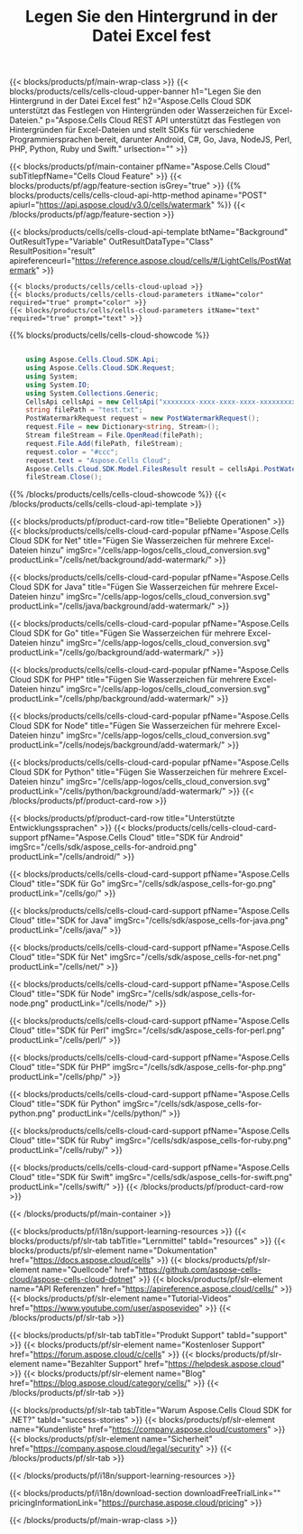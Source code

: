 ﻿---
title:  Legen Sie den Hintergrund in der Datei Excel fest
description:  Aspose.Cells Cloud REST API unterstützt das Festlegen von Hintergründen für Excel-Dateien und stellt SDKs für verschiedene Programmiersprachen bereit, darunter Android, C#, Go, Java, NodeJS, Perl, PHP, Python, Ruby und Swift.
---
{{< blocks/products/pf/main-wrap-class >}}
{{< blocks/products/cells/cells-cloud-upper-banner h1="Legen Sie den Hintergrund in der Datei Excel fest" h2="Aspose.Cells Cloud SDK unterstützt das Festlegen von Hintergründen oder Wasserzeichen für Excel-Dateien." p="Aspose.Cells Cloud REST API unterstützt das Festlegen von Hintergründen für Excel-Dateien und stellt SDKs für verschiedene Programmiersprachen bereit, darunter Android, C#, Go, Java, NodeJS, Perl, PHP, Python, Ruby und Swift." urlsection="" >}}

{{< blocks/products/pf/main-container pfName="Aspose.Cells Cloud" subTitlepfName="Cells Cloud Feature" >}}
{{< blocks/products/pf/agp/feature-section isGrey="true" >}}
{{% blocks/products/cells/cells-cloud-api-http-method apiname="POST" apiurl="https://api.aspose.cloud/v3.0/cells/watermark" %}}
{{< /blocks/products/pf/agp/feature-section >}}

{{< blocks/products/cells/cells-cloud-api-template btName="Background" OutResultType="Variable" OutResultDataType="Class" ResultPosition="result" apireferenceurl="https://reference.aspose.cloud/cells/#/LightCells/PostWatermark" >}}

	{{< blocks/products/cells/cells-cloud-upload >}}
	{{< blocks/products/cells/cells-cloud-parameters itName="color" required="true" prompt="color" >}}
	{{< blocks/products/cells/cells-cloud-parameters itName="text" required="true" prompt="text" >}}
{{% blocks/products/cells/cells-cloud-showcode %}}
```cs

	using Aspose.Cells.Cloud.SDK.Api;
	using Aspose.Cells.Cloud.SDK.Request;
	using System;
	using System.IO;
	using System.Collections.Generic;
	CellsApi cellsApi = new CellsApi("xxxxxxxx-xxxx-xxxx-xxxx-xxxxxxxxxxxx", "xxxxxxxxxxxxxxxxxxxxxxxxxxxxxxxx");
	string filePath = "test.txt";
	PostWatermarkRequest request = new PostWatermarkRequest();
	request.File = new Dictionary<string, Stream>();
	Stream fileStream = File.OpenRead(filePath);
	request.File.Add(filePath, fileStream);
    request.color = "#ccc";
    request.text = "Aspose.Cells Cloud";
	Aspose.Cells.Cloud.SDK.Model.FilesResult result = cellsApi.PostWatermark(request);
	fileStream.Close();

```
{{% /blocks/products/cells/cells-cloud-showcode %}}
{{< /blocks/products/cells/cells-cloud-api-template >}}


{{< blocks/products/pf/product-card-row title="Beliebte Operationen" >}}
{{< blocks/products/cells/cells-cloud-card-popular pfName="Aspose.Cells Cloud SDK for Net" title="Fügen Sie Wasserzeichen für mehrere Excel-Dateien hinzu" imgSrc="/cells/app-logos/cells_cloud_conversion.svg" productLink="/cells/net/background/add-watermark/" >}}

{{< blocks/products/cells/cells-cloud-card-popular pfName="Aspose.Cells Cloud SDK for Java" title="Fügen Sie Wasserzeichen für mehrere Excel-Dateien hinzu" imgSrc="/cells/app-logos/cells_cloud_conversion.svg" productLink="/cells/java/background/add-watermark/" >}}

{{< blocks/products/cells/cells-cloud-card-popular pfName="Aspose.Cells Cloud SDK for Go" title="Fügen Sie Wasserzeichen für mehrere Excel-Dateien hinzu" imgSrc="/cells/app-logos/cells_cloud_conversion.svg" productLink="/cells/go/background/add-watermark/" >}}

{{< blocks/products/cells/cells-cloud-card-popular pfName="Aspose.Cells Cloud SDK for PHP" title="Fügen Sie Wasserzeichen für mehrere Excel-Dateien hinzu" imgSrc="/cells/app-logos/cells_cloud_conversion.svg" productLink="/cells/php/background/add-watermark/" >}}

{{< blocks/products/cells/cells-cloud-card-popular pfName="Aspose.Cells Cloud SDK for Node" title="Fügen Sie Wasserzeichen für mehrere Excel-Dateien hinzu" imgSrc="/cells/app-logos/cells_cloud_conversion.svg" productLink="/cells/nodejs/background/add-watermark/" >}}

{{< blocks/products/cells/cells-cloud-card-popular pfName="Aspose.Cells Cloud SDK for Python" title="Fügen Sie Wasserzeichen für mehrere Excel-Dateien hinzu" imgSrc="/cells/app-logos/cells_cloud_conversion.svg" productLink="/cells/python/background/add-watermark/" >}}
{{< /blocks/products/pf/product-card-row >}}

{{< blocks/products/pf/product-card-row title="Unterstützte Entwicklungssprachen" >}}
{{< blocks/products/cells/cells-cloud-card-support pfName="Aspose.Cells Cloud" title="SDK für Android" imgSrc="/cells/sdk/aspose_cells-for-android.png" productLink="/cells/android/" >}}

{{< blocks/products/cells/cells-cloud-card-support pfName="Aspose.Cells Cloud" title="SDK für Go" imgSrc="/cells/sdk/aspose_cells-for-go.png" productLink="/cells/go/" >}}

{{< blocks/products/cells/cells-cloud-card-support pfName="Aspose.Cells Cloud" title="SDK for Java" imgSrc="/cells/sdk/aspose_cells-for-java.png" productLink="/cells/java/" >}}

{{< blocks/products/cells/cells-cloud-card-support pfName="Aspose.Cells Cloud" title="SDK für Net" imgSrc="/cells/sdk/aspose_cells-for-net.png" productLink="/cells/net/" >}}

{{< blocks/products/cells/cells-cloud-card-support pfName="Aspose.Cells Cloud" title="SDK für Node" imgSrc="/cells/sdk/aspose_cells-for-node.png" productLink="/cells/node/" >}}

{{< blocks/products/cells/cells-cloud-card-support pfName="Aspose.Cells Cloud" title="SDK für Perl" imgSrc="/cells/sdk/aspose_cells-for-perl.png" productLink="/cells/perl/" >}}

{{< blocks/products/cells/cells-cloud-card-support pfName="Aspose.Cells Cloud" title="SDK für PHP" imgSrc="/cells/sdk/aspose_cells-for-php.png" productLink="/cells/php/" >}}

{{< blocks/products/cells/cells-cloud-card-support pfName="Aspose.Cells Cloud" title="SDK für Python" imgSrc="/cells/sdk/aspose_cells-for-python.png" productLink="/cells/python/" >}}

{{< blocks/products/cells/cells-cloud-card-support pfName="Aspose.Cells Cloud" title="SDK für Ruby" imgSrc="/cells/sdk/aspose_cells-for-ruby.png" productLink="/cells/ruby/" >}}

{{< blocks/products/cells/cells-cloud-card-support pfName="Aspose.Cells Cloud" title="SDK für Swift" imgSrc="/cells/sdk/aspose_cells-for-swift.png" productLink="/cells/swift/" >}}
{{< /blocks/products/pf/product-card-row >}}


{{< /blocks/products/pf/main-container >}}

{{< blocks/products/pf/i18n/support-learning-resources >}}
{{< blocks/products/pf/slr-tab tabTitle="Lernmittel" tabId="resources" >}}
{{< blocks/products/pf/slr-element name="Dokumentation" href="https://docs.aspose.cloud/cells" >}}
{{< blocks/products/pf/slr-element name="Quellcode" href="https://github.com/aspose-cells-cloud/aspose-cells-cloud-dotnet" >}}
{{< blocks/products/pf/slr-element name="API Referenzen" href="https://apireference.aspose.cloud/cells/" >}}
{{< blocks/products/pf/slr-element name="Tutorial-Videos" href="https://www.youtube.com/user/asposevideo" >}}
{{< /blocks/products/pf/slr-tab >}}

{{< blocks/products/pf/slr-tab tabTitle="Produkt Support" tabId="support" >}}
{{< blocks/products/pf/slr-element name="Kostenloser Support" href="https://forum.aspose.cloud/c/cells" >}}
{{< blocks/products/pf/slr-element name="Bezahlter Support" href="https://helpdesk.aspose.cloud" >}}
{{< blocks/products/pf/slr-element name="Blog" href="https://blog.aspose.cloud/category/cells/" >}}
{{< /blocks/products/pf/slr-tab >}}

{{< blocks/products/pf/slr-tab tabTitle="Warum Aspose.Cells Cloud SDK for .NET?" tabId="success-stories" >}}
{{< blocks/products/pf/slr-element name="Kundenliste" href="https://company.aspose.cloud/customers" >}}
{{< blocks/products/pf/slr-element name="Sicherheit" href="https://company.aspose.cloud/legal/security" >}}
{{< /blocks/products/pf/slr-tab >}}

{{< /blocks/products/pf/i18n/support-learning-resources >}}

{{< blocks/products/pf/i18n/download-section downloadFreeTrialLink="" pricingInformationLink="https://purchase.aspose.cloud/pricing" >}}

{{< /blocks/products/pf/main-wrap-class >}}
